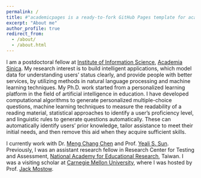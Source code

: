 ```yaml
---
permalink: /
title: #"academicpages is a ready-to-fork GitHub Pages template for academic personal websites"
excerpt: "About me"
author_profile: true
redirect_from: 
  - /about/
  - /about.html
---
```


I am a postdoctoral fellow at [Institute of Information Science](http://www.iis.sinica.edu.tw/index_en.html), [Academia Sinica](https://www.sinica.edu.tw/main_e.shtml). My research interest is to build intelligent applications, which model data for understanding users’ status clearly, and provide people with better services, by utilizing methods in natural language processing and machine learning techniques. My Ph.D. work started from a personalized learning platform in the field of artificial intelligence in education. I have developed computational algorithms to generate personalized multiple-choice questions, machine learning techniques to measure the readability of a reading material, statistical approaches to identify a user’s proficiency level, and linguistic rules to generate questions automatically. These can automatically identify users’ prior knowledge, tailor assistance to meet their initial needs, and then remove this aid when they acquire sufficient skills. 

I currently work with Dr. [Meng Chang Chen](http://www.iis.sinica.edu.tw/pages/mcc/index_en.html) and Prof. [Yeali S. Sun](http://www.im.ntu.edu.tw/~sunny/index.html). Previously, I was an assistant research fellow in Research Center for Testing and Assessment, [National Academy for Educational Research](http://www.naer.edu.tw/bin/home.php), Taiwan. I was a visiting scholar at [Carnegie Mellon University](http://www.cmu.edu/), where I was hosted by Prof. [Jack Mostow](http://www.cs.cmu.edu/~./mostow/).
